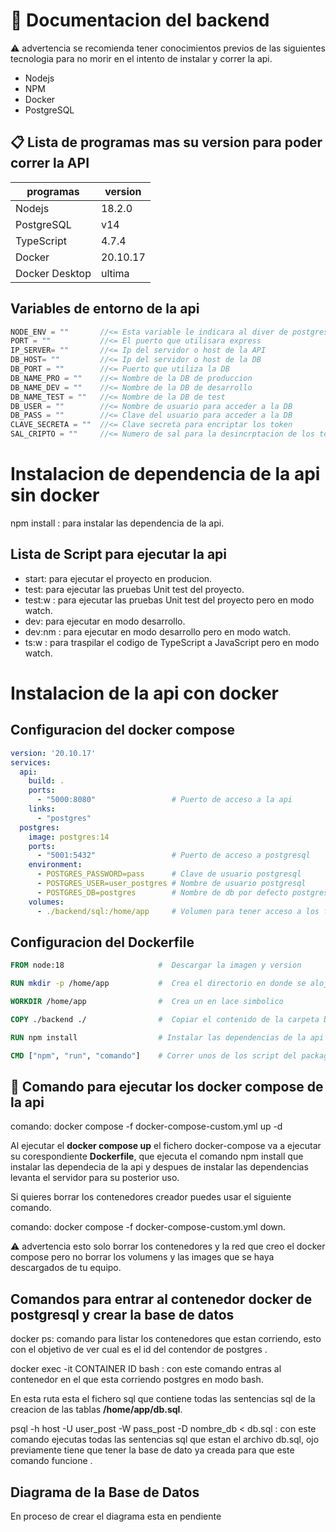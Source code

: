 # :notebook: Documentacion del backend
:warning: advertencia se recomienda tener conocimientos previos de las siguientes tecnologia para no morir en el intento de instalar y correr la api.

* Nodejs
* NPM
* Docker
* PostgreSQL
## :clipboard: Lista de programas mas su version para poder correr la API

| programas      | version  |
|----------------|----------|
| Nodejs         | 18.2.0   |
| PostgreSQL     | v14      |
| TypeScript     | 4.7.4    |
| Docker         | 20.10.17 |
| Docker Desktop | ultima   |

## Variables de entorno de la api
```javascript
NODE_ENV = ""       //<= Esta variable le indicara al diver de postgres que DB va ha usar deja esta variable vacia
PORT = ""           //<= El puerto que utilisara express 
IP_SERVER= ""       //<= Ip del servidor o host de la API
DB_HOST= ""         //<= Ip del servidor o host de la DB
DB_PORT = ""        //<= Puerto que utiliza la DB
DB_NAME_PRO = ""    //<= Nombre de la DB de produccion
DB_NAME_DEV = ""    //<= Nombre de la DB de desarrollo
DB_NAME_TEST = ""   //<= Nombre de la DB de test
DB_USER = ""        //<= Nombre de usuario para acceder a la DB
DB_PASS = ""        //<= Clave del usuario para acceder a la DB
CLAVE_SECRETA = ""  //<= Clave secreta para encriptar los token
SAL_CRIPTO = ""     //<= Numero de sal para la desincrptacion de los token
```

# Instalacion de dependencia de la api sin docker
npm install : para instalar las dependencia de la api.

## Lista de Script para ejecutar la api
* start: para ejecutar el proyecto en producion.
* test: para ejecutar las pruebas Unit test del proyecto.
* test:w : para ejecutar las pruebas Unit test del proyecto pero en modo watch.
* dev: para ejecutar en modo desarrollo.
* dev:nm : para ejecutar en modo desarrollo pero en modo watch.
* ts:w : para traspilar el codigo de TypeScript a JavaScript pero en modo watch.

# Instalacion de la api con docker

## Configuracion del docker compose
```yml
version: '20.10.17'
services:
  api:
    build: .
    ports:
      - "5000:8080"                 # Puerto de acceso a la api
    links:
      - "postgres"
  postgres:
    image: postgres:14
    ports:
      - "5001:5432"                 # Puerto de acceso a postgresql
    environment:
      - POSTGRES_PASSWORD=pass      # Clave de usuario postgresql
      - POSTGRES_USER=user_postgres # Nombre de usuario postgresql
      - POSTGRES_DB=postgres        # Nombre de db por defecto postgresql
    volumes:
      - ./backend/sql:/home/app     # Volumen para tener acceso a los fichero sql del proyecto
```

## Configuracion del Dockerfile
```Dockerfile
FROM node:18                     #  Descargar la imagen y version

RUN mkdir -p /home/app           #  Crea el directorio en donde se alojara la api

WORKDIR /home/app                #  Crea un en lace simbolico

COPY ./backend ./                #  Copiar el contenido de la carpeta backend y pegarlo en /home/app 

RUN npm install                  # Instalar las dependencias de la api

CMD ["npm", "run", "comando"]    # Correr unos de los script del package como el start o el dev
```

## :whale: Comando para ejecutar los docker compose de la api
comando: docker compose -f docker-compose-custom.yml up -d 

Al ejecutar el **docker compose up** el fichero docker-compose va a ejecutar su corespondiente **Dockerfile**, que ejecuta el comando npm install que instalar las dependecia de la api y despues de instalar las dependencias levanta el servidor para su posterior uso.

Si quieres borrar los contenedores creador puedes usar el siguiente comando.

comando: docker compose -f docker-compose-custom.yml down.

:warning: advertencia esto solo borrar los contenedores y la red que creo el docker compose pero no borrar los volumens y las images que se haya descargados de tu equipo.

## Comandos para entrar al contenedor docker de postgresql y crear la base de datos

 docker ps: comando para listar los contenedores que estan corriendo, esto con el objetivo de ver cual es el id del contendor de postgres .

docker exec -it CONTAINER ID bash : con este comando entras al contenedor en el que esta corriendo postgres en modo bash.

En esta ruta esta el fichero sql que contiene todas las sentencias sql de la creacion de las tablas **/home/app/db.sql**.

psql -h host -U user_post -W pass_post -D nombre_db < db.sql : con este comando ejecutas todas las sentencias sql que estan el archivo db.sql, ojo previamente tiene que tener la base de dato ya creada para que este comando funcione .

## Diagrama de la Base de Datos
En proceso de crear el diagrama esta en pendiente
